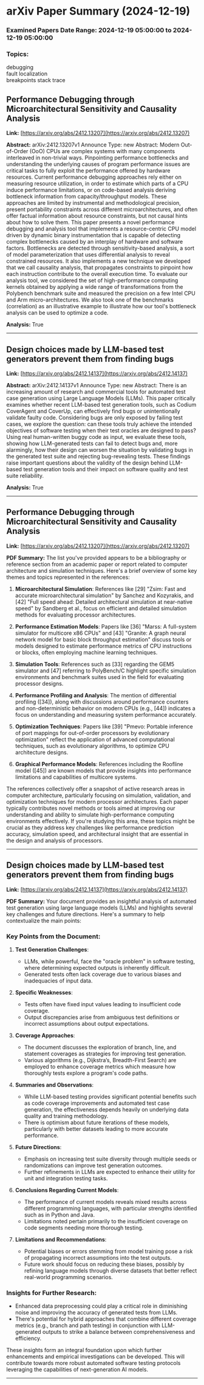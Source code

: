 # arXiv Paper Summary (2024-12-19)

### Examined Papers Date Range: 2024-12-19 05:00:00 to 2024-12-19 05:00:00

### Topics:
debugging	
fault localization	
breakpoints	
stack trace


## Performance Debugging through Microarchitectural Sensitivity and Causality Analysis
**Link:** [https://arxiv.org/abs/2412.13207](https://arxiv.org/abs/2412.13207)

**Abstract:** arXiv:2412.13207v1 Announce Type: new 
Abstract: Modern Out-of-Order (OoO) CPUs are complex systems with many components interleaved in non-trivial ways. Pinpointing performance bottlenecks and understanding the underlying causes of program performance issues are critical tasks to fully exploit the performance offered by hardware resources.
  Current performance debugging approaches rely either on measuring resource utilization, in order to estimate which parts of a CPU induce performance limitations, or on code-based analysis deriving bottleneck information from capacity/throughput models. These approaches are limited by instrumental and methodological precision, present portability constraints across different microarchitectures, and often offer factual information about resource constraints, but not causal hints about how to solve them.
  This paper presents a novel performance debugging and analysis tool that implements a resource-centric CPU model driven by dynamic binary instrumentation that is capable of detecting complex bottlenecks caused by an interplay of hardware and software factors. Bottlenecks are detected through sensitivity-based analysis, a sort of model parameterization that uses differential analysis to reveal constrained resources. It also implements a new technique we developed that we call causality analysis, that propagates constraints to pinpoint how each instruction contribute to the overall execution time.
  To evaluate our analysis tool, we considered the set of high-performance computing kernels obtained by applying a wide range of transformations from the Polybench benchmark suite and measured the precision on a few Intel CPU and Arm micro-architectures. We also took one of the benchmarks (correlation) as an illustrative example to illustrate how our tool's bottleneck analysis can be used to optimize a code.

**Analysis:** True

---

## Design choices made by LLM-based test generators prevent them from finding bugs
**Link:** [https://arxiv.org/abs/2412.14137](https://arxiv.org/abs/2412.14137)

**Abstract:** arXiv:2412.14137v1 Announce Type: new 
Abstract: There is an increasing amount of research and commercial tools for automated test case generation using Large Language Models (LLMs). This paper critically examines whether recent LLM-based test generation tools, such as Codium CoverAgent and CoverUp, can effectively find bugs or unintentionally validate faulty code. Considering bugs are only exposed by failing test cases, we explore the question: can these tools truly achieve the intended objectives of software testing when their test oracles are designed to pass? Using real human-written buggy code as input, we evaluate these tools, showing how LLM-generated tests can fail to detect bugs and, more alarmingly, how their design can worsen the situation by validating bugs in the generated test suite and rejecting bug-revealing tests. These findings raise important questions about the validity of the design behind LLM-based test generation tools and their impact on software quality and test suite reliability.

**Analysis:** True

---

## Performance Debugging through Microarchitectural Sensitivity and Causality Analysis
**Link:** [https://arxiv.org/abs/2412.13207](https://arxiv.org/abs/2412.13207)

**PDF Summary:** The list you've provided appears to be a bibliography or reference section from an academic paper or report related to computer architecture and simulation techniques. Here's a brief overview of some key themes and topics represented in the references:

1. **Microarchitectural Simulation**: References like [29] "Zsim: Fast and accurate microarchitectural simulation" by Sanchez and Kozyrakis, and [42] "Full speed ahead: Detailed architectural simulation at near-native speed" by Sandberg et al., focus on efficient and detailed simulation methods for evaluating processor architectures.

2. **Performance Estimation Models**: Papers like [36] "Marss: A full-system simulator for multicore x86 CPUs" and [43] "Granite: A graph neural network model for basic block throughput estimation" discuss tools or models designed to estimate performance metrics of CPU instructions or blocks, often employing machine learning techniques.

3. **Simulation Tools**: References such as [33] regarding the GEM5 simulator and [47] referring to PolyBench/C highlight specific simulation environments and benchmark suites used in the field for evaluating processor designs.

4. **Performance Profiling and Analysis**: The mention of differential profiling ([34]), along with discussions around performance counters and non-deterministic behavior on modern CPUs (e.g., [44]) indicates a focus on understanding and measuring system performance accurately.

5. **Optimization Techniques**: Papers like [39] "Pmevo: Portable inference of port mappings for out-of-order processors by evolutionary optimization" reflect the application of advanced computational techniques, such as evolutionary algorithms, to optimize CPU architecture designs.

6. **Graphical Performance Models**: References including the Roofline model ([45]) are known models that provide insights into performance limitations and capabilities of multicore systems.

The references collectively offer a snapshot of active research areas in computer architecture, particularly focusing on simulation, validation, and optimization techniques for modern processor architectures. Each paper typically contributes novel methods or tools aimed at improving our understanding and ability to simulate high-performance computing environments effectively. If you're studying this area, these topics might be crucial as they address key challenges like performance prediction accuracy, simulation speed, and architectural insight that are essential in the design and analysis of processors.

---

## Design choices made by LLM-based test generators prevent them from finding bugs
**Link:** [https://arxiv.org/abs/2412.14137](https://arxiv.org/abs/2412.14137)

**PDF Summary:** Your document provides an insightful analysis of automated test generation using large language models (LLMs) and highlights several key challenges and future directions. Here's a summary to help contextualize the main points:

### Key Points from the Document:
1. **Test Generation Challenges**: 
   - LLMs, while powerful, face the "oracle problem" in software testing, where determining expected outputs is inherently difficult.
   - Generated tests often lack coverage due to various biases and inadequacies of input data.

2. **Specific Weaknesses**:
   - Tests often have fixed input values leading to insufficient code coverage.
   - Output discrepancies arise from ambiguous test definitions or incorrect assumptions about output expectations.

3. **Coverage Approaches**:
   - The document discusses the exploration of branch, line, and statement coverages as strategies for improving test generation.
   - Various algorithms (e.g., Dijkstra’s, Breadth-First Search) are employed to enhance coverage metrics which measure how thoroughly tests explore a program's code paths.

4. **Summaries and Observations**:
   - While LLM-based testing provides significant potential benefits such as code coverage improvements and automated test case generation, the effectiveness depends heavily on underlying data quality and training methodology.
   - There is optimism about future iterations of these models, particularly with better datasets leading to more accurate performance.

5. **Future Directions**:
   - Emphasis on increasing test suite diversity through multiple seeds or randomizations can improve test generation outcomes.
   - Further refinements in LLMs are expected to enhance their utility for unit and integration testing tasks.

6. **Conclusions Regarding Current Models**:
   - The performance of current models reveals mixed results across different programming languages, with particular strengths identified such as in Python and Java.
   - Limitations noted pertain primarily to the insufficient coverage on code segments needing more thorough testing.

7. **Limitations and Recommendations**:
   - Potential biases or errors stemming from model training pose a risk of propagating incorrect assumptions into the test outputs.
   - Future work should focus on reducing these biases, possibly by refining language models through diverse datasets that better reflect real-world programming scenarios.

### Insights for Further Research:
- Enhanced data preprocessing could play a critical role in diminishing noise and improving the accuracy of generated tests from LLMs.
- There's potential for hybrid approaches that combine different coverage metrics (e.g., branch and path testing) in conjunction with LLM-generated outputs to strike a balance between comprehensiveness and efficiency.

These insights form an integral foundation upon which further enhancements and empirical investigations can be developed. This will contribute towards more robust automated software testing protocols leveraging the capabilities of next-generation AI models.

---

